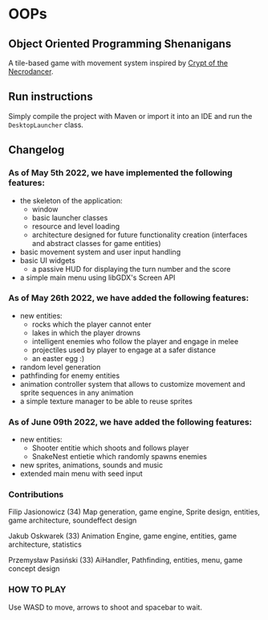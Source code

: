 # OOPs

## Object Oriented Programming Shenanigans

A tile-based game with movement system
inspired by [Crypt of the Necrodancer](https://youtu.be/u_avgU1u6yM).

## Run instructions

Simply compile the project with Maven or import it into an IDE and run
the `DesktopLauncher` class.

## Changelog

### As of May 5th 2022, we have implemented the following features:

* the skeleton of the application:
  - window
  - basic launcher classes
  - resource and level loading
  - architecture designed for future functionality creation (interfaces and abstract classes for game entities)
* basic movement system and user input handling
* basic UI widgets
  - a passive HUD for displaying the turn number and the score
* a simple main menu using libGDX's Screen API

### As of May 26th 2022, we have added the following features:

* new entities:
  - rocks which the player cannot enter
  - lakes in which the player drowns
  - intelligent enemies who follow the player and engage in melee
  - projectiles used by player to engage at a safer distance
  - an easter egg :)
* random level generation
* pathfinding for enemy entities
* animation controller system that allows to customize movement and sprite sequences in any animation
* a simple texture manager to be able to reuse sprites


### As of June 09th 2022, we have added the following features:

* new entities:
  - Shooter entitie which shoots and follows player
  - SnakeNest entietie which randomly spawns enemies
* new sprites, animations, sounds and music 
* extended main menu with seed input

### Contributions

Filip Jasionowicz (34)
Map generation, game engine, Sprite design, entities, game architecture, soundeffect design

Jakub Oskwarek (33)
Animation Engine, game engine, entities, game architecture, statistics

Przemysław Pasiński (33)
AiHandler, Pathfinding, entities, menu, game concept design

### HOW TO PLAY 
Use WASD to move, arrows to shoot and spacebar to wait.



